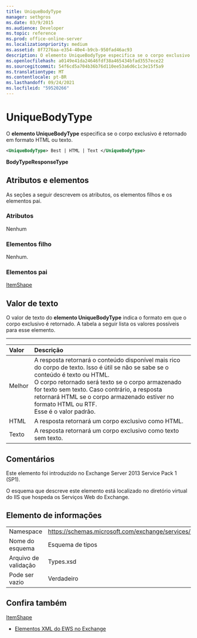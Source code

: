```yaml
---
title: UniqueBodyType
manager: sethgros
ms.date: 03/9/2015
ms.audience: Developer
ms.topic: reference
ms.prod: office-online-server
ms.localizationpriority: medium
ms.assetid: 8f7276aa-e354-40e4-b9cb-950fad46ac93
description: O elemento UniqueBodyType especifica se o corpo exclusivo é retornado em formato HTML ou texto.
ms.openlocfilehash: a0149e41da24646fdf38a465434bfad3557ece22
ms.sourcegitcommit: 54f6cd5a704b36b76d110ee53a6d6c1c3e15f5a9
ms.translationtype: MT
ms.contentlocale: pt-BR
ms.lasthandoff: 09/24/2021
ms.locfileid: "59520266"
---
```

# <a name="uniquebodytype"></a>UniqueBodyType

O **elemento UniqueBodyType** especifica se o corpo exclusivo é retornado em formato HTML ou texto. 
  
```XML
<UniqueBodyType> Best | HTML | Text </UniqueBodyType>
```

 **BodyTypeResponseType**
## <a name="attributes-and-elements"></a>Atributos e elementos

As seções a seguir descrevem os atributos, os elementos filhos e os elementos pai.
  
### <a name="attributes"></a>Atributos

Nenhum
  
### <a name="child-elements"></a>Elementos filho

Nenhum.
  
### <a name="parent-elements"></a>Elementos pai

[ItemShape](itemshape.md)
  
## <a name="text-value"></a>Valor de texto

O valor de texto do **elemento UniqueBodyType** indica o formato em que o corpo exclusivo é retornado. A tabela a seguir lista os valores possíveis para esse elemento. 
  
****

|**Valor**|**Descrição**|
|:-----|:-----|
|Melhor  <br/> |A resposta retornará o conteúdo disponível mais rico do corpo de texto. Isso é útil se não se sabe se o conteúdo é texto ou HTML.  <br/> O corpo retornado será texto se o corpo armazenado for texto sem texto. Caso contrário, a resposta retornará HTML se o corpo armazenado estiver no formato HTML ou RTF.  <br/> Esse é o valor padrão.  <br/> |
|HTML  <br/> |A resposta retornará um corpo exclusivo como HTML.  <br/> |
|Texto  <br/> |A resposta retornará um corpo exclusivo como texto sem texto.  <br/> |
   
## <a name="remarks"></a>Comentários

Este elemento foi introduzido no Exchange Server 2013 Service Pack 1 (SP1).
  
O esquema que descreve este elemento está localizado no diretório virtual do IIS que hospeda os Serviços Web do Exchange.
  
## <a name="element-information"></a>Elemento de informações

|||
|:-----|:-----|
|Namespace  <br/> |https://schemas.microsoft.com/exchange/services/2006/types  <br/> |
|Nome do esquema  <br/> |Esquema de tipos  <br/> |
|Arquivo de validação  <br/> |Types.xsd  <br/> |
|Pode ser vazio  <br/> |Verdadeiro  <br/> |
   
## <a name="see-also"></a>Confira também



[ItemShape](itemshape.md)


- [Elementos XML do EWS no Exchange](ews-xml-elements-in-exchange.md)

